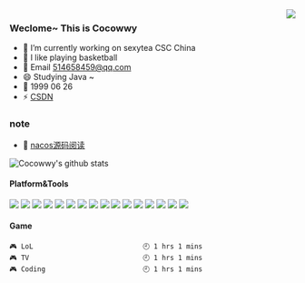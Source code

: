 

<img align="right" src="https://github-readme-stats.vercel.app/api/top-langs/?username=Cocowwy&layout=compact)](https://github.com/Cocowwy/github-readme-stats">

### Weclome~ This is Cocowwy
- 🔭 I’m currently working on sexytea CSC China
- 🌱 I like playing basketball
- 💬 Email 514658459@qq.com
- 😄 Studying Java ~
- 🎂 1999 06 26
- ⚡ [CSDN](https://blog.csdn.net/Pzzzz_wwy?type=blog)

### note
- :book: [nacos源码阅读](https://www.yuque.com/books/share/25157c70-4be0-49fc-a02f-2b5001c2b91d)  


<img align="center" src="https://github-readme-stats.vercel.app/api?username=Cocowwy&show_icons=true&icon_color=0366d6&bg_color=ffffff&count_private=true&hide=prs" alt="Cocowwy's github stats"/>

#### Platform&Tools
[![](https://img.shields.io/badge/Windows-11-4e9eee?style=flat-square&logo=windows&logoColor=ffffff)](https://www.microsoft.com/windows/windows-10)
[![](https://img.shields.io/badge/-IDEA-fcc624?style=flat-square&logo=idea&logoColor=white)](https://https://www.jetbrains.com/zh-cn/)
[![](https://img.shields.io/badge/-Java-f7e018?style=flat-square&logo=Java&logoColor=white)](https://www.oracle.com/java/technologies/downloads/)
[![](https://img.shields.io/badge/-Docker-2496ED?style=flat-square&logo=docker&logoColor=ffffff)](http://www.docker.com/)
[![](https://img.shields.io/badge/-Spring-green?style=flat-square&logo=Spring&logoColor=white)](https://https://spring.io//)
[![](https://img.shields.io/badge/-SpringBoot-green?style=flat-square&logo=SpringBoot&logoColor=white)](https://start.spring.io/)
[![](https://img.shields.io/badge/-SpringCloud-E34126?style=flat-square&logo=SpringCloud&logoColor=green)](https://www.mscodecloud.com//)
[![](https://img.shields.io/badge/-Redis-red?style=flat-square&logo=Redis&logoColor=white)](https://www.runoob.com/redis/redis-tutorial.html/)
[![](https://img.shields.io/badge/-RocketMQ-E34F26?style=flat-square&logo=RocketMQ&logoColor=green)](https://rocketmq.apache.org//)
[![](https://img.shields.io/badge/-DevOps-E34F26?style=flat-square&logo=DevOps&logoColor=green)](https://https://www.kubernetes.org.cn/tags/devops/)
[![](https://img.shields.io/badge/-微信小程序-E34F26?style=flat-square&logo=微信小程序&logoColor=green)](https://developers.weixin.qq.com/miniprogram/dev/api/)
[![](https://img.shields.io/badge/-按键精灵-E34F26?style=flat-square&logo=按键精灵&logoColor=green)](https://www.baidu.com/)
[![](https://img.shields.io/badge/-Linux-fcc624?style=flat-square&logo=linux&logoColor=white)](https://www.linuxfoundation.org/)
[![](https://img.shields.io/badge/-JavaScript-f7e018?style=flat-square&logo=javascript&logoColor=white)](https://www.ecma-international.org/)
[![](https://img.shields.io/badge/-Git-f05032?style=flat-square&logo=git&logoColor=white)](https://git-scm.com/)
[![](https://img.shields.io/badge/-Vue.js-4fc08d?style=flat-square&logo=vue.js&logoColor=ffffff)](https://vuejs.org/)


#### Game
```text
🎮 LoL                           🕘 1 hrs 1 mins
🎮 TV                            🕘 1 hrs 1 mins
🎮 Coding                        🕘 1 hrs 1 mins
```
